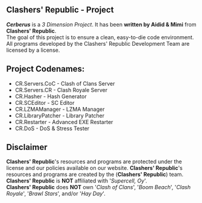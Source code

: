 ## Clashers' Republic - Project

***Cerberus*** is a _3 Dimension Project_.
It has been **written by Aidid & Mimi** from **Clashers' Republic**.  
The goal of this project is to ensure a clean, easy-to-die code environment.
All programs developed by the Clashers' Republic Development Team are licensed by a license.

## Project Codenames:
* CR.Servers.CoC - Clash of Clans Server
* CR.Servers.CR - Clash Royale Server
* CR.Hasher - Hash Generator
* CR.SCEditor - SC Editor
* CR.LZMAManager - LZMA Manager
* CR.LibraryPatcher - Library Patcher
* CR.Restarter - Advanced EXE Restarter
* CR.DoS - DoS & Stress Tester

## Disclaimer
**Clashers' Republic**'s resources and programs are protected under the license and our policies available on our website.
**Clashers' Republic**'s resources and programs are created by the (**Clashers' Republic**) team.  
**Clashers' Republic** is **NOT** affiliated with '_Supercell, Oy_'.  
**Clashers' Republic** does **NOT** own '_Clash of Clans_', '_Boom Beach_', '_Clash Royale_', '_Brawl Stars_', and/or '_Hay Day_'.
